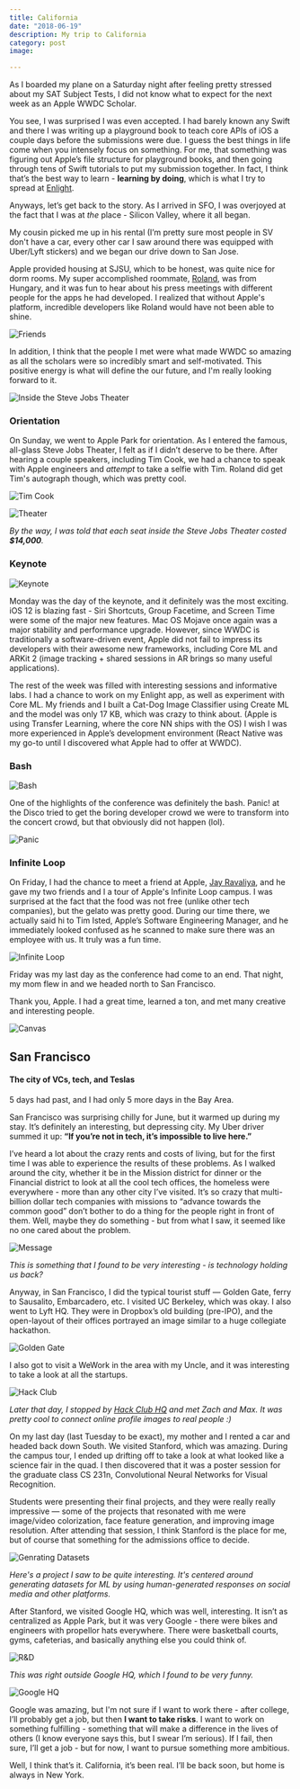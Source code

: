 ```yaml
---
title: California
date: "2018-06-19"
description: My trip to California
category: post
image:

---
```


<div class="cali">
As I boarded my plane on a Saturday night after feeling pretty stressed about my SAT Subject Tests, I did not know what to expect for the next week as an Apple WWDC Scholar.

You see, I was surprised I was even accepted. I had barely known any Swift and there I was writing up a playground book to teach core APIs of iOS a couple days before the submissions were due. I guess the best things in life come when you intensely focus on something. For me, that something was figuring out Apple’s file structure for playground books, and then going through tens of Swift tutorials to put my submission together. In fact, I think that’s the best way to learn - **learning by doing**, which is what I try to spread at [Enlight](https://enlight.nyc).

Anyways, let’s get back to the story. As I arrived in SFO, I was overjoyed at the fact that I was at _the_ place - Silicon Valley, where it all began.

My cousin picked me up in his rental (I’m pretty sure most people in SV don't have a car, every other car I saw around there was equipped with Uber/Lyft stickers) and we began our drive down to San Jose.

Apple provided housing at SJSU, which to be honest, was quite nice for dorm rooms. My super accomplished roommate, [Roland](https://rolandhorvath.hu), was from Hungary, and it was fun to hear about his press meetings with different people for the apps he had developed. I realized that without Apple's platform, incredible developers like Roland would have not been able to shine.

![Friends](https://i.imgur.com/ysEFini.jpg)

In addition, I think that the people I met were what made WWDC so amazing as all the scholars were so incredibly smart and self-motivated. This positive energy is what will define the our future, and I'm really looking forward to it.

![Inside the Steve Jobs Theater](https://i.imgur.com/frmkz2L.jpg)

### Orientation

On Sunday, we went to Apple Park for orientation. As I entered the famous, all-glass Steve Jobs Theater, I felt as if I didn’t deserve to be there. After hearing a couple speakers, including Tim Cook, we had a chance to speak with Apple engineers and _attempt_ to take a selfie with Tim. Roland did get Tim's autograph though, which was pretty cool.

![Tim Cook](https://i.imgur.com/1IWff35.jpg)

![Theater](https://i.imgur.com/bVV8TWb.jpg)

_By the way, I was told that each seat inside the Steve Jobs Theater costed **$14,000**._

### Keynote

![Keynote](https://i.imgur.com/Mx4O1vT.jpg)

Monday was the day of the keynote, and it definitely was the most exciting. iOS 12 is blazing fast - Siri Shortcuts, Group Facetime, and Screen Time were some of the major new features. Mac OS Mojave once again was a major stability and performance upgrade. However, since WWDC is traditionally a software-driven event, Apple did not fail to impress its developers with their awesome new frameworks, including Core ML and ARKit 2 (image tracking + shared sessions in AR brings so many useful applications).

The rest of the week was filled with interesting sessions and informative labs. I had a chance to work on my Enlight app, as well as experiment with Core ML. My friends and I built a Cat-Dog Image Classifier using Create ML and the model was only 17 KB, which was crazy to think about. (Apple is using Transfer Learning, where the core NN ships with the OS) I wish I was more experienced in Apple’s development environment (React Native was my go-to until I discovered what Apple had to offer at WWDC).

### Bash

![Bash](https://i.imgur.com/ThxaH0J.jpg)

One of the highlights of the conference was definitely the bash. Panic! at the Disco tried to get the boring developer crowd we were to transform into the concert crowd, but that obviously did not happen (lol).

![Panic](https://i.imgur.com/IaJtJI9.jpg)

### Infinite Loop

On Friday, I had the chance to meet a friend at Apple, [Jay Ravaliya](http://jayravaliya.com), and he gave my two friends and I a tour of Apple's Infinite Loop campus. I was surprised at the fact that the food was not free (unlike other tech companies), but the gelato was pretty good. During our time there, we actually said hi to Tim Isted, Apple’s Software Engineering Manager, and he immediately looked confused as he scanned to make sure there was an employee with us. It truly was a fun time.

![Infinite Loop](https://i.imgur.com/XelwLFC.jpg)

Friday was my last day as the conference had come to an end. That night, my mom flew in and we headed north to San Francisco.

Thank you, Apple. I had a great time, learned a ton, and met many creative and interesting people.

![Canvas](https://i.imgur.com/Kdtpq3z.jpg)

## San Francisco

#### The city of VCs, tech, and Teslas

5 days had past, and I had only 5 more days in the Bay Area.

San Francisco was surprising chilly for June, but it warmed up during my stay. It’s definitely an interesting, but depressing city. My Uber driver summed it up: **“If you’re not in tech, it’s impossible to live here.”**

I’ve heard a lot about the crazy rents and costs of living, but for the first time I was able to experience the results of these problems. As I walked around the city, whether it be in the Mission district for dinner or the Financial district to look at all the cool tech offices, the homeless were everywhere - more than any other city I’ve visited. It’s so crazy that multi-billion dollar tech companies with missions to “advance towards the common good” don’t bother to do a thing for the people right in front of them. Well, maybe they do something - but from what I saw, it seemed like no one cared about the problem.

![Message](https://i.imgur.com/otjErhz.jpg)

_This is something that I found to be very interesting - is technology holding us back?_

Anyway, in San Francisco, I did the typical tourist stuff — Golden Gate, ferry to Sausalito, Embarcadero, etc. I visited UC Berkeley, which was okay. I also went to Lyft HQ. They were in Dropbox’s old building (pre-IPO), and the open-layout of their offices portrayed an image similar to a huge collegiate hackathon.

![Golden Gate](https://i.imgur.com/vqGHZWw.jpg)

I also got to visit a WeWork in the area with my Uncle, and it was interesting to take a look at all the startups.

![Hack Club](https://i.imgur.com/YC3JJoN.jpg)

_Later that day, I stopped by [Hack Club HQ](https://hackclub.com) and met Zach and Max. It was pretty cool to connect online profile images to real people :)_

On my last day (last Tuesday to be exact), my mother and I rented a car and headed back down South. We visited Stanford, which was amazing. During the campus tour, I ended up drifting off to take a look at what looked like a science fair in the quad. I then discovered that it was a poster session for the graduate class CS 231n, Convolutional Neural Networks for Visual Recognition.

Students were presenting their final projects, and they were really really impressive — some of the projects that resonated with me were image/video colorization, face feature generation, and improving image resolution. After attending that session, I think Stanford is the place for me, but of course that something for the admissions office to decide.

![Genrating Datasets](https://i.imgur.com/XQREiul.jpg)

_Here's a project I saw to be quite interesting. It's centered around generating datasets for ML by using human-generated responses on social media and other platforms._

After Stanford, we visited Google HQ, which was well, interesting. It isn’t as centralized as Apple Park, but it was very Google - there were bikes and engineers with propellor hats everywhere. There were basketball courts, gyms, cafeterias, and basically anything else you could think of.

![R&D](https://i.imgur.com/KnKv2zw.jpg)

_This was right outside Google HQ, which I found to be very funny._

![Google HQ](https://i.imgur.com/jVNUAjj.jpg)

Google was amazing, but I'm not sure if I want to work there - after college, I’ll probably get a job, but then **I want to take risks**. I want to work on something fulfilling - something that will make a difference in the lives of others (I know everyone says this, but I swear I’m serious). If I fail, then sure, I’ll get a job - but for now, I want to pursue something more ambitious.

Well, I think that’s it. California, it’s been real. I’ll be back soon, but home is always in New York.

</div>
